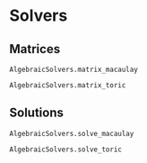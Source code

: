 # Solvers

## Matrices

```@docs 
AlgebraicSolvers.matrix_macaulay
```

```@docs 
AlgebraicSolvers.matrix_toric
```

## Solutions

```@docs 
AlgebraicSolvers.solve_macaulay
```

```@docs 
AlgebraicSolvers.solve_toric
```

